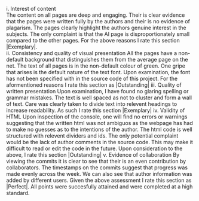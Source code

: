 i.  Interest of content<br> The content on all pages are deep and engaging.
    Their is clear evidence that the pages were written fully by the
    authors and their is no evidence of plagarism. The pages clearly
    highlight the authors genuine interest in the subjects. The only
    complaint is that the AI page is disproportionately small compared
    to the other pages. For the above reasons I rate this section
    |Exemplary|.<br>
ii. Consistency and quality of visual presentation All the pages have a
    non-default background that distinguishes them from the average page
    on the net. The text of all pages is in the non-default colour of
    green. One gripe that arises is the default nature of the text font.
    Upon examination, the font has not been specified with in the source
    code of this project. For the aformentioned reasons I rate this
    section as |Outstanding|
iii. Quality of written presentation Upon examination, I have found no
    glaring spelling or grammar mistakes. The text is well spaced as not
    to cluster and form a wall of text. Care was clearly taken to divide
    text into relevent headings to increase readability. As such I rate
    this section |Exemplary|
iv. Validity of HTML Upon inspection of the console, one will find no
    errors or warnings suggesting that the written html was not ambiguos
    as the webpage has had to make no guesses as to the intentions of
    the author. The html code is well structured with relevent dividers
    and ids. The only potential complaint would be the lack of author
    comments in the source code. This may make it difficult to read or
    edit the code in the future. Upon consideration to the above, I rate
    this section |Outstanding|
v.  Evidence of collaboration By viewing the commits it is clear to see
    that their is an even contribution by collaborators. The timestamps
    on the commits suggest that progress was made evenly across the
    week. We can also see that author information was added by different
    users. Given the above assessment I rate this section as |Perfect|.
    All points were succesfully attained and were completed at a high
    standard.

